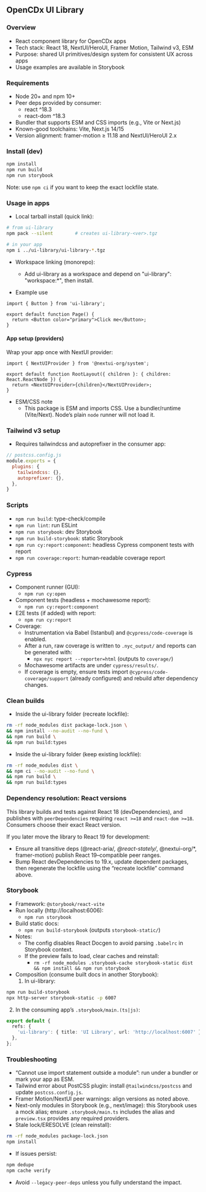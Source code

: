 ## OpenCDx UI Library

### Overview
- React component library for OpenCDx apps
- Tech stack: React 18, NextUI/HeroUI, Framer Motion, Tailwind v3, ESM
- Purpose: shared UI primitives/design system for consistent UX across apps
- Usage examples are available in Storybook

### Requirements
- Node 20+ and npm 10+
- Peer deps provided by consumer:
  - react ^18.3
  - react-dom ^18.3
- Bundler that supports ESM and CSS imports (e.g., Vite or Next.js)
- Known-good toolchains: Vite, Next.js 14/15
- Version alignment: framer-motion ≥ 11.18 and NextUI/HeroUI 2.x

### Install (dev)
```bash
npm install
npm run build
npm run storybook
```
Note: use `npm ci` if you want to keep the exact lockfile state.

### Usage in apps
- Local tarball install (quick link):
```bash
# from ui-library
npm pack --silent        # creates ui-library-<ver>.tgz

# in your app
npm i ../ui-library/ui-library-*.tgz
```

- Workspace linking (monorepo):
  - Add ui-library as a workspace and depend on "ui-library": "workspace:*", then install.

- Example use
```tsx
import { Button } from 'ui-library';

export default function Page() {
  return <Button color="primary">Click me</Button>;
}
```

#### App setup (providers)
Wrap your app once with NextUI provider:
```tsx
import { NextUIProvider } from '@nextui-org/system';

export default function RootLayout({ children }: { children: React.ReactNode }) {
  return <NextUIProvider>{children}</NextUIProvider>;
}
```

- ESM/CSS note
  - This package is ESM and imports CSS. Use a bundler/runtime (Vite/Next). Node’s plain `node` runner will not load it.

### Tailwind v3 setup
- Requires tailwindcss and autoprefixer in the consumer app:
```js
// postcss.config.js
module.exports = {
  plugins: {
    tailwindcss: {},
    autoprefixer: {},
  },
}
```

### Scripts
- `npm run build`: type-check/compile
- `npm run lint`: run ESLint
- `npm run storybook`: dev Storybook
- `npm run build-storybook`: static Storybook
- `npm run cy:report:component`: headless Cypress component tests with report
- `npm run coverage:report`: human‑readable coverage report  

### Cypress
- Component runner (GUI):
  - `npm run cy:open`
- Component tests (headless + mochawesome report):
  - `npm run cy:report:component`
- E2E tests (if added) with report:
  - `npm run cy:report`
- Coverage:
  - Instrumentation via Babel (Istanbul) and `@cypress/code-coverage` is enabled.
  - After a run, raw coverage is written to `.nyc_output/` and reports can be generated with:
    - `npx nyc report --reporter=html` (outputs to `coverage/`)
  - Mochawesome artifacts are under `cypress/results/`.
  - If coverage is empty, ensure tests import `@cypress/code-coverage/support` (already configured) and rebuild after dependency changes.

### Clean builds
- Inside the ui-library folder (recreate lockfile):
```bash
rm -rf node_modules dist package-lock.json \
&& npm install --no-audit --no-fund \
&& npm run build \
&& npm run build:types
```
- Inside the ui-library folder (keep existing lockfile):
```bash
rm -rf node_modules dist \
&& npm ci --no-audit --no-fund \
&& npm run build \
&& npm run build:types
```

### Dependency resolution: React versions
This library builds and tests against React 18 (devDependencies), and publishes with `peerDependencies` requiring `react >=18` and `react-dom >=18`. Consumers choose their exact React version.

If you later move the library to React 19 for development:
- Ensure all transitive deps (@react-aria/*, @react-stately/*, @nextui-org/*, framer-motion) publish React 19–compatible peer ranges.
- Bump React devDependencies to 19.x, update dependent packages, then regenerate the lockfile using the “recreate lockfile” command above.

### Storybook
- Framework: `@storybook/react-vite`
- Run locally (http://localhost:6006):
  - `npm run storybook`
- Build static docs:
  - `npm run build-storybook` (outputs `storybook-static/`)
- Notes:
  - The config disables React Docgen to avoid parsing `.babelrc` in Storybook context.
  - If the preview fails to load, clear caches and reinstall:
    - `rm -rf node_modules .storybook-cache storybook-static dist && npm install && npm run storybook`
- Composition (consume built docs in another Storybook):
  1) In ui-library:
```bash
npm run build-storybook
npx http-server storybook-static -p 6007
```
  2) In the consuming app’s `.storybook/main.(ts|js)`:
```ts
export default {
  refs: {
    'ui-library': { title: 'UI Library', url: 'http://localhost:6007' },
  },
};
```

### Troubleshooting
- “Cannot use import statement outside a module”: run under a bundler or mark your app as ESM.
- Tailwind error about PostCSS plugin: install `@tailwindcss/postcss` and update `postcss.config.js`.
- Framer Motion/NextUI peer warnings: align versions as noted above.
- Next-only modules in Storybook (e.g., next/image): this Storybook uses a mock alias; ensure `.storybook/main.ts` includes the alias and `preview.tsx` provides any required providers.
 - Stale lock/ERESOLVE (clean reinstall):
```bash
rm -rf node_modules package-lock.json
npm install
```
 - If issues persist:
```bash
npm dedupe
npm cache verify
```
 - Avoid `--legacy-peer-deps` unless you fully understand the impact.
